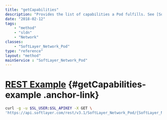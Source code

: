 ```yaml
---
title: "getCapabilities"
description: "Provides the list of capabilities a Pod fulfills. See [SoftLayer_Network_Pod::listCapabilities](/reference/services/SoftLayer_Network_Pod/listCapabilities) for more information on capabilities. "
date: "2018-02-12"
tags:
    - "method"
    - "sldn"
    - "Network"
classes:
    - "SoftLayer_Network_Pod"
type: "reference"
layout: "method"
mainService : "SoftLayer_Network_Pod"
---
```


# [REST Example](#getCapabilities-example) <a href="/article/rest/"><i class="fas fa-question"></i></a> {#getCapabilities-example .anchor-link} 
```bash
curl -g -u $SL_USER:$SL_APIKEY -X GET \
'https://api.softlayer.com/rest/v3.1/SoftLayer_Network_Pod/{SoftLayer_Network_PodID}/getCapabilities'
```
